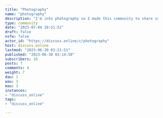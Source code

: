 ```yaml
---
title: "Photography" 
name: "photography"
description: "I'm into photography so I made this community to share some of my work and see what everyone else is doing.# Rules1. Be nice; only provide negative feedback if requested2. No shaming3. Follow site rules"
type: community
date: "2023-07-04 20:51:52"
draft: false
nsfw: false
actor_id: "https://discuss.online/c/photography"
host: discuss.online
lastmod: "2023-06-30 03:21:51"
published: "2023-06-30 03:14:58"
subscribers: 10
posts: 7
comments: 4
weight: 7
dau: 1
wau: 3
mau: 3
instances:
- "discuss_online"
tags: 
- "discuss_online"

---
```

